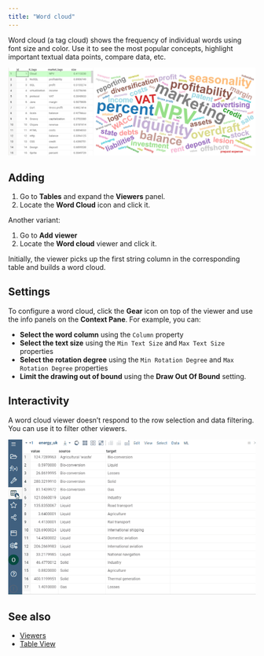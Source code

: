 ```yaml
---
title: "Word cloud"
---
```


Word cloud (a tag cloud) shows the frequency of individual words using font size
and color. Use it to see the most popular concepts, highlight important textual
data points, compare data, etc.

![Word Cloud](word-cloud.png "Word Cloud")

## Adding

1. Go to **Tables** and expand the **Viewers** panel.
1. Locate the **Word Cloud** icon and click it.

Another variant:

1. Go to **Add viewer**
1. Locate the **Word cloud** viewer and click it.

Initially, the viewer picks up the first string column in the corresponding
table and builds a word cloud.

## Settings

To configure a word cloud, click the **Gear** icon on top of the viewer and use
the info panels on the **Context Pane**. For example, you can:

* **Select the word column** using the `Column` property
* **Select the text size** using the `Min Text Size` and `Max Text Size` properties
* **Select the rotation degree** using the `Min Rotation Degree` and `Max Rotation Degree`
properties
* **Limit the drawing out of bound** using the **Draw Out Of Bound** setting.

## Interactivity

A word cloud viewer doesn’t respond to the row selection and data filtering. You
can use it to filter other viewers.

![Word Cloud](word-cloud.gif)

## See also

* [Viewers](../viewers/viewers.md)
* [Table View](../../datagrok/navigation/table-view.md)
